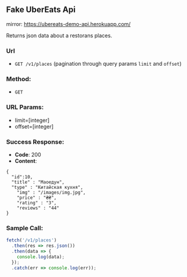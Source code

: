 ## Fake UberEats Api
mirror: https://ubereats-demo-api.herokuapp.com/


Returns json data about a restorans places.

### Url

- `GET /v1/places` (pagination through query params `limit` and `offset`)

### Method:

- `GET`

### URL Params:

- limit=[integer]
- offset=[integer]

### Success Response:

- **Code**: 200
- **Content**:

```
{
  "id":10,
  "title" : "Маоедун",
  "type" : "Китайская кухня",
	"img" : "/images/img.jpg",
	"price" : "₴₴",
	"rating" : "3",
	"reviews" : "44"
}
```

### Sample Call:

```javascript
fetch('/v1/places')
  .then(res => res.json())
  .then(data => {
    console.log(data);
  });
  .catch(err => console.log(err));
```
